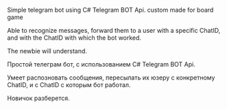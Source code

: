 Simple telegram bot using C# Telegram BOT Api.
custom made for board game

Able to recognize messages, forward them to a user with a specific ChatID, and with the ChatID with which the bot worked.

The newbie will understand.

Простой телеграм бот, с использованием C# Telegram BOT Api.

Умеет распозновать сообщения, пересылать их юзеру с конкретному ChatID, и с ChatID с которым бот работал.

Новичок разберется.
